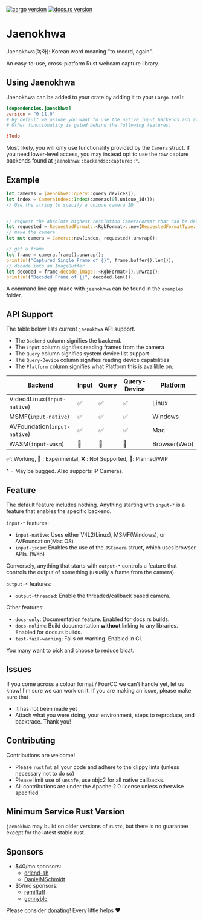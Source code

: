 [![cargo version](https://img.shields.io/crates/v/jaenokhwa.svg)](https://crates.io/crates/jaenokhwa) [![docs.rs version](https://img.shields.io/docsrs/jaenokhwa)](https://docs.rs/jaenokhwa/latest/jaenokhwa/)
# Jaenokhwa
Jaenokhwa(녹화): Korean word meaning "to record, again".

An easy-to-use, cross-platform Rust webcam capture library.

## Using Jaenokhwa
Jaenokhwa can be added to your crate by adding it to your `Cargo.toml`:
```toml
[dependencies.jaenokhwa]
version = "0.11.0"
# By default we assume you want to use the native input backends and also include tools to convert various formats to RGB.
# Other functionality is gated behind the following features:

!Todo
```

Most likely, you will only use functionality provided by the `Camera` struct. If you need lower-level access, you may instead opt to use the raw capture backends found at `jaenokhwa::backends::capture::*`.

## Example
```rust
let cameras = jaenokhwa::query::query_devices();
let index = CameraIndex::Index(cameras[0].unique_id()); 
// Use the string to specify a unique camera ID


// request the absolute highest resolution CameraFormat that can be decoded to RGB.
let requested = RequestedFormat::<RgbFormat>::new(RequestedFormatType::AbsoluteHighestFrameRate);
// make the camera
let mut camera = Camera::new(index, requested).unwrap();

// get a frame
let frame = camera.frame().unwrap();
println!("Captured Single Frame of {}", frame.buffer().len());
// decode into an ImageBuffer
let decoded = frame.decode_image::<RgbFormat>().unwrap();
println!("Decoded Frame of {}", decoded.len());
```

A command line app made with `jaenokhwa` can be found in the `examples` folder.

## API Support
The table below lists current `jaenokhwa` API support.
- The `Backend` column signifies the backend.
- The `Input` column signifies reading frames from the camera
- The `Query` column signifies system device list support
- The `Query-Device` column signifies reading device capabilities
- The `Platform` column signifies what Platform this is availible on.

 | Backend                              | Input              | Query             | Query-Device       | Platform            |
 |-----------------------------------------|-------------------|--------------------|-------------------|--------------------|
 | Video4Linux(`input-native`)          | ✅                 | ✅                 | ✅                | Linux               |
 | MSMF(`input-native`)                 | ✅                 | ✅                 | ✅                | Windows             |
 | AVFoundation(`input-native`)   | ✅                 | ✅                 | ✅                | Mac                 |
 | WASM(`input-wasm`)                | 🚧                 | 🚧                 | 🚧                | Browser(Web)        |

 ✅: Working, 🔮 : Experimental, ❌ : Not Supported, 🚧: Planned/WIP

  ^ = May be bugged. Also supports IP Cameras. 

## Feature
The default feature includes nothing. Anything starting with `input-*` is a feature that enables the specific backend. 

`input-*` features:
 - `input-native`: Uses either V4L2(Linux), MSMF(Windows), or AVFoundation(Mac OS)
 - `input-jscam`: Enables the use of the `JSCamera` struct, which uses browser APIs. (Web)

Conversely, anything that starts with `output-*` controls a feature that controls the output of something (usually a frame from the camera)

`output-*` features:
 - `output-threaded`: Enable the threaded/callback based camera. 

Other features:
 - `docs-only`: Documentation feature. Enabled for docs.rs builds.
 - `docs-nolink`: Build documentation **without** linking to any libraries. Enabled for docs.rs builds.
 - `test-fail-warning`: Fails on warning. Enabled in CI.

You many want to pick and choose to reduce bloat.

## Issues
If you come across a colour format / FourCC we can't handle yet, let us know! I'm sure we can work on it.
If you are making an issue, please make sure that
 - It has not been made yet
 - Attach what you were doing, your environment, steps to reproduce, and backtrace.
Thank you!

## Contributing
Contributions are welcome!
 - Please `rustfmt` all your code and adhere to the clippy lints (unless necessary not to do so)
 - Please limit use of `unsafe`, use objc2 for all native callbacks.
 - All contributions are under the Apache 2.0 license unless otherwise specified

## Minimum Service Rust Version
`jaenokhwa` may build on older versions of `rustc`, but there is no guarantee except for the latest stable rust. 

## Sponsors
- $40/mo sponsors:
  - [erlend-sh](https://github.com/erlend-sh)
  - [DanielMSchmidt](https://github.com/DanielMSchmidt)
- $5/mo sponsors:
  - [remifluff](https://github.com/remifluff)
  - [gennyble](https://github.com/gennyble)
  
Please consider [donating](https://buymeacoffee.com/alexhaytong)! Every little helps ❤️
